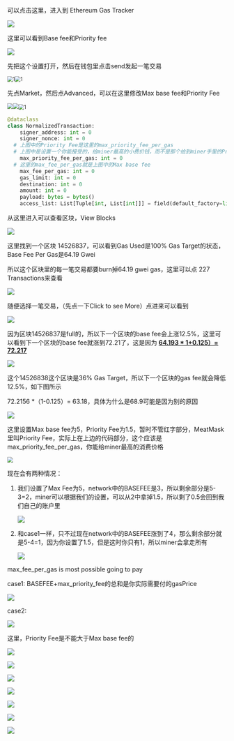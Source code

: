 可以点击这里，进入到 Ethereum Gas Tracker

![](etherscangastracker.png)

这里可以看到Base fee和Priority fee

![](basefeepriorityfee.png)



先把这个设置打开，然后在钱包里点击send发起一笔交易

<img src="walletsetting.png" alt="1" style="zoom:80%;" /><img src="walletsend.png" alt="1" style="zoom:80%;" />



先点Market，然后点Advanced，可以在这里修改Max base fee和Priority Fee

<img src="walletmarket.png" style="zoom:80%;" /><img src="editgasfee.png" style="zoom:80%;" /><img src="changefeeinwallet.png" alt="1" style="zoom:80%;" />



```python
@dataclass
class NormalizedTransaction:
	signer_address: int = 0
	signer_nonce: int = 0
  # 上图中的Priority Fee是这里的max_priority_fee_per_gas
  # 上图中是设置一个你能接受的，给miner最高的小费价钱，而不是那个给到miner手里的Priority fee，这个词也可叫miner tip
	max_priority_fee_per_gas: int = 0
  # 这里的max_fee_per_gas就是上图中的Max base fee
	max_fee_per_gas: int = 0
	gas_limit: int = 0
	destination: int = 0
	amount: int = 0
	payload: bytes = bytes()
	access_list: List[Tuple[int, List[int]]] = field(default_factory=list)
```



从这里进入可以查看区块，View Blocks

![](viewblocks.png)

这里找到一个区块 14526837，可以看到Gas Used是100% Gas Target的状态，Base Fee Per Gas是64.19 Gwei

所以这个区块里的每一笔交易都要burn掉64.19 gwei gas，这里可以点 227 Transactions来查看

![](14526837block.png)

随便选择一笔交易，（先点一下Click to see More）点进来可以看到

![](transactionin14526837gasfee.png)

因为区块14526837是full的，所以下一个区块的base fee会上涨12.5%，这里可以看到下一个区块的base fee就涨到72.21了，这是因为 **<u>64.193 * 1+0.125）= 72.217</u>**

![](14526838block.png)

这个14526838这个区块是36% Gas Target，所以下一个区块的gas fee就会降低12.5%，如下图所示

72.2156 *（1-0.125）= 63.18，具体为什么是68.9可能是因为别的原因

![](14526839block.png)



这里设置Max base fee为5，Priority Fee为1.5，暂时不管红字部分，MeatMask里叫Priority Fee，实际上在上边的代码部分，这个应该是max_priority_fee_per_gas，你能给miner最高的消费价格

<img src="advancedbasefee.png" style="zoom:80%;" />

现在会有两种情况：

1. 我们设置了Max Fee为5，network中的BASEFEE是3，所以剩余部分是5-3=2，miner可以根据我们的设置，可以从2中拿掉1.5，所以剩了0.5会回到我们自己的账户里

   ![](refundcase1.png)

2. 和case1一样，只不过现在network中的BASEFEE涨到了4，那么剩余部分就是5-4=1，因为你设置了1.5，但是这时你只有1，所以miner会拿走所有

   ![](refundcase2.png)



max_fee_per_gas is most possible going to pay

case1: BASEFEE+max_priority_fee的总和是你实际需要付的gasPrice

![](gaspricetopay.png)

case2: 

![](gaspricetopay2.png)



这里，Priority Fee是不能大于Max base fee的

![](maxltpriority.png)



![](actualexample0.png)

![](actualexample1.png)

![](actualexample2.png)

![](actualexample2b.png)

![](actualexample3.png)

![](udemyeip1559conclusion.png)

